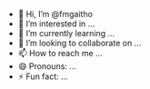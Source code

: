 - 👋 Hi, I’m @fmgaitho
- 👀 I’m interested in ...
- 🌱 I’m currently learning ...
- 💞️ I’m looking to collaborate on ...
- 📫 How to reach me ...
- 😄 Pronouns: ...
- ⚡ Fun fact: ...

<!---
fmgaitho/fmgaitho is a ✨ special ✨ repository because its `README.md` (this file) appears on your GitHub profile.
You can click the Preview link to take a look at your changes.
--->
